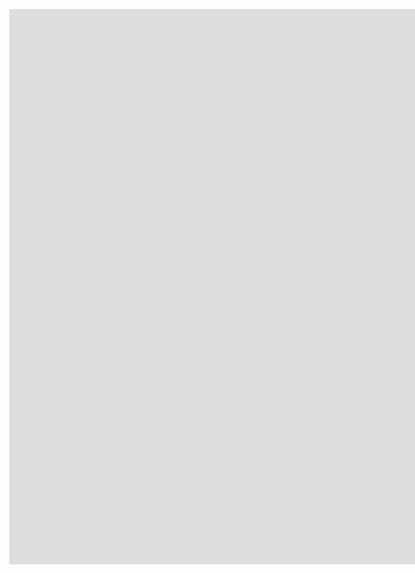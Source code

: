 
<iframe src="https://weseemahmed.shinyapps.io/cluster-map/" style="border:none;width:1800px;height:1000px;"></iframe>
